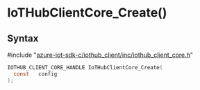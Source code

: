 # IoTHubClientCore_Create()

## Syntax

\#include "[azure-iot-sdk-c/iothub_client/inc/iothub_client_core.h](../iot-c-ref-iothub-client-core-h.md)"  
```C
IOTHUB_CLIENT_CORE_HANDLE IoTHubClientCore_Create(
  const   config
);
```

